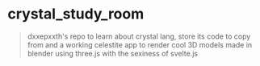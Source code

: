 # crystal_study_room
>dxxepxxth's repo to learn about crystal lang, 
>store its code to copy from and a working celestite app 
>to render cool 3D models made in blender 
>using three.js with the sexiness of svelte.js
